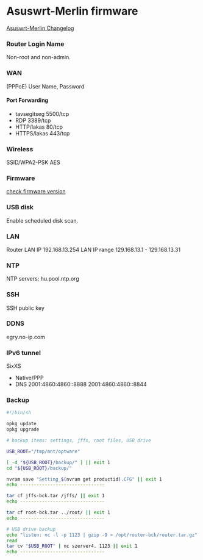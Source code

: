 # Asuswrt-Merlin firmware

[Asuswrt-Merlin Changelog](http://asuswrt.lostrealm.ca/changelog)

### Router Login Name

Non-root and non-admin.

### WAN

(PPPoE) User Name, Password

#### Port Forwarding

- tavsegitseg 5500/tcp
- RDP 3389/tcp
- HTTP/lakas  80/tcp
- HTTPS/lakas 443/tcp

### Wireless

SSID/WPA2-PSK AES

### Firmware

[check firmware version](https://www.mediafire.com/folder/bkfq2a6aebq68//Asuswrt-Merlin#yvgnw5wo8wrco)

### USB disk

Enable scheduled disk scan.

### LAN

Router LAN IP 192.168.13.254
LAN IP range 129.168.13.1 - 129.168.13.31

### NTP

NTP servers: hu.pool.ntp.org

### SSH

SSH public key

### DDNS

egry.no-ip.com

### IPv6 tunnel

SixXS

- Native/PPP
- DNS 2001:4860:4860::8888 2001:4860:4860::8844

### Backup

```bash
#!/bin/sh

opkg update
opkg upgrade

# backup items: settings, jffs, root files, USB drive

USB_ROOT="/tmp/mnt/optware"

[ -d "${USB_ROOT}/backup/" ] || exit 1
cd "${USB_ROOT}/backup/"

nvram save "Setting_$(nvram get productid).CFG" || exit 1
echo -------------------------------

tar cf jffs-bck.tar /jffs/ || exit 1
echo -------------------------------

tar cf root-bck.tar ../root/ || exit 1
echo -------------------------------

# USB drive backup
echo "listen: nc -l -p 1123 | gzip -9 > /opt/router-bck/router.tar.gz"
read
tar cv "$USB_ROOT" | nc szerver4. 1123 || exit 1
echo -------------------------------
```
